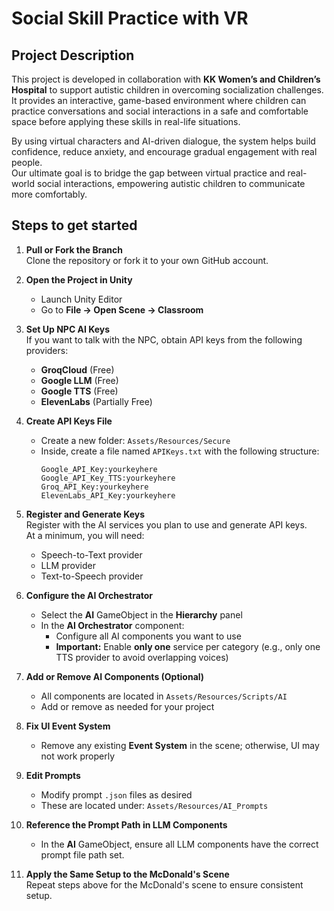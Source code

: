 # Social Skill Practice with VR

## Project Description

This project is developed in collaboration with **KK Women’s and Children’s Hospital** to support autistic children in overcoming socialization challenges.  
It provides an interactive, game-based environment where children can practice conversations and social interactions in a safe and comfortable space before applying these skills in real-life situations.

By using virtual characters and AI-driven dialogue, the system helps build confidence, reduce anxiety, and encourage gradual engagement with real people.  
Our ultimate goal is to bridge the gap between virtual practice and real-world social interactions, empowering autistic children to communicate more comfortably.

## Steps to get started
1. **Pull or Fork the Branch**  
   Clone the repository or fork it to your own GitHub account.

2. **Open the Project in Unity**  
   - Launch Unity Editor  
   - Go to **File → Open Scene → Classroom**

3. **Set Up NPC AI Keys**  
   If you want to talk with the NPC, obtain API keys from the following providers:  
   - **GroqCloud** (Free)  
   - **Google LLM** (Free)  
   - **Google TTS** (Free)  
   - **ElevenLabs** (Partially Free)

4. **Create API Keys File**  
   - Create a new folder: `Assets/Resources/Secure`  
   - Inside, create a file named `APIKeys.txt` with the following structure:  
     ```
     Google_API_Key:yourkeyhere
     Google_API_Key_TTS:yourkeyhere
     Groq_API_Key:yourkeyhere
     ElevenLabs_API_Key:yourkeyhere
     ```

5. **Register and Generate Keys**  
   Register with the AI services you plan to use and generate API keys.  
   At a minimum, you will need:  
   - Speech-to-Text provider  
   - LLM provider  
   - Text-to-Speech provider  

6. **Configure the AI Orchestrator**  
   - Select the **AI** GameObject in the **Hierarchy** panel  
   - In the **AI Orchestrator** component:  
     - Configure all AI components you want to use  
     - **Important:** Enable **only one** service per category (e.g., only one TTS provider to avoid overlapping voices)  

7. **Add or Remove AI Components (Optional)**  
   - All components are located in `Assets/Resources/Scripts/AI`  
   - Add or remove as needed for your project  

8. **Fix UI Event System**  
   - Remove any existing **Event System** in the scene; otherwise, UI may not work properly

9. **Edit Prompts**  
    - Modify prompt `.json` files as desired  
    - These are located under: `Assets/Resources/AI_Prompts`

10. **Reference the Prompt Path in LLM Components**  
    - In the **AI** GameObject, ensure all LLM components have the correct prompt file path set.

11. **Apply the Same Setup to the McDonald's Scene**  
   Repeat steps above for the McDonald's scene to ensure consistent setup.

